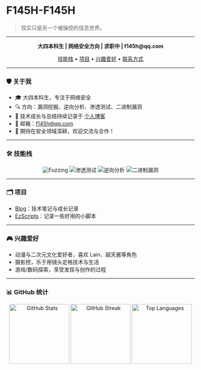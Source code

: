 # F145H-F145H

> 现实只是另一个被操控的信息世界。

---

<p align="center">
  <b>大四本科生 | 网络安全方向 | 求职中 | f145h@qq.com </b>
</p>

<p align="center">
  <a href="#-技能栈">技能栈</a> •
  <a href="#-项目">项目</a> •
  <a href="#-兴趣爱好">兴趣爱好</a> •
  <a href="#-联系方式">联系方式</a>
</p>

---

### 🛡️ 关于我

- 🎓 大四本科生，专注于网络安全
- 🔍 方向：漏洞挖掘、逆向分析、渗透测试、二进制漏洞
- 📝 技术成长与总结持续记录于 [个人博客](https://github.com/F145H-F145H/Blog)
- 📧 邮箱：f145h@qq.com
- 🚀 期待在安全领域深耕，欢迎交流与合作！

---

### 🛠️ 技能栈

<div align="center">

  <img src="https://img.shields.io/badge/Fuzzing-紫色?style=for-the-badge" alt="Fuzzing"/>
  <img src="https://img.shields.io/badge/渗透测试-橙色?style=for-the-badge" alt="渗透测试"/>
  <img src="https://img.shields.io/badge/逆向分析-绿色?style=for-the-badge" alt="逆向分析"/>
  <img src="https://img.shields.io/badge/二进制漏洞-红色?style=for-the-badge" alt="二进制漏洞"/>

</div>

---

### 🗂️ 项目

- [Blog](https://github.com/F145H-F145H/Blog)：技术笔记与成长记录
- [EzScripts](https://github.com/F145H-F145H/EzScripts)：记录一些好用的小脚本

---

### 🎮 兴趣爱好

- 动漫与二次元文化爱好者，喜欢 Lain、超天酱等角色
- 摄影控，乐于用镜头定格技术与生活
- 游戏/数码探索，享受发现与创作的过程

---

### 📊 GitHub 统计

<div align="center">

  <img src="https://github-readme-stats.vercel.app/api?username=F145H-F145H&show_icons=true&theme=default&hide_title=true&hide_rank=true&hide_border=true" height="160" alt="GitHub Stats">
  <img src="https://streak-stats.demolab.com?user=F145H-F145H&theme=default&hide_border=true" height="160" alt="GitHub Streak">
  <img src="https://github-readme-stats.vercel.app/api/top-langs/?username=F145H-F145H&layout=compact&theme=default&hide_border=true" height="160" alt="Top Languages">

</div>

